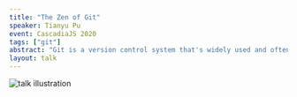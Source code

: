 ```yaml
---
title: "The Zen of Git"
speaker: Tianyu Pu
event: CascadiaJS 2020
tags: ["git"]
abstract: "Git is a version control system that's widely used and often misunderstood. Is it possible to really understand how it works, and maybe, just maybe, enjoy using it? This talk is for anyone who has used Git before and would like to learn more about how it actually works. I plan to talk about the internals of Git, including how objects are stored, and how things like branches and tags fit into this representation. With this foundation, I also want to deep-dive and examine how commonly used commands (like git reset, git checkout, git merge and git rebase, among many others) can be understood in terms of what has already been covered in the talk."
layout: talk
---
```

![talk illustration](https://2020.cascadiajs.com/images/speakers/tianyu-pu-illustration.png)
